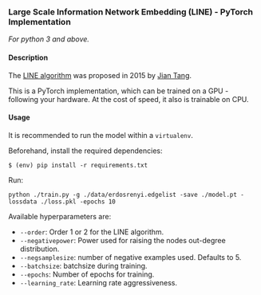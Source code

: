 ### Large Scale Information Network Embedding (LINE) - PyTorch Implementation

*For python 3 and above.*

#### Description

The [LINE algorithm](https://arxiv.org/pdf/1503.03578.pdf) was proposed in 2015 by [Jian Tang](https://github.com/tangjianpku/LINE).

This is a PyTorch implementation, which can be trained on a GPU - following your hardware. At the cost of speed, it also is trainable on CPU.

#### Usage

It is recommended to run the model within a ```virtualenv```.

Beforehand, install the required dependencies:

```
$ (env) pip install -r requirements.txt
```

Run:

```
python ./train.py -g ./data/erdosrenyi.edgelist -save ./model.pt -lossdata ./loss.pkl -epochs 10
```

Available hyperparameters are:

- ```--order```: Order 1 or 2 for the LINE algorithm.
- ```--negativepower```: Power used for raising the nodes out-degree distribution.
- ```--negsamplesize```: number of negative examples used. Defaults to 5.
- ```--batchsize```: batchsize during training.
- ```--epochs```: Number of epochs for training.
- ```--learning_rate```: Learning rate aggressiveness.
